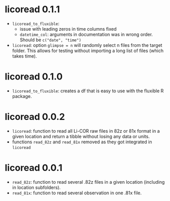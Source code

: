 # licoread 0.1.1

* `licoread_to_fluxible`:
  * issue with leading zeros in time columns fixed
  * `datetime_col`: arguments in documentation was in wrong order. Should be `c("date", "time")`
* `licoread`: option `glimpse = n` will randomly select n files from the target folder. This allows for testing without importing a long list of files (which takes time).

# licoread 0.1.0

* `licoread_to_fluxible`: creates a df that is easy to use with the fluxible R package.

# licoread 0.0.2

* `licoread`: function to read all Li-COR raw files in 82z or 81x format in a given location and return a tibble without losing any data or units.
* functions `read_82z` and `read_81x` removed as they got integrated in `licoread`

# licoread 0.0.1

* `read_82z`: function to read several .82z files in a given location (including in location subfolders).
* `read_81x`: function to read several observation in one .81x file.